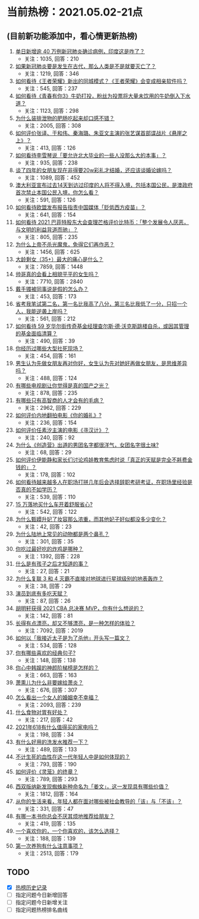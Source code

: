 # 当前热榜：2021.05.02-21点
## (目前新功能添加中，看心情更新热榜)
1. [单日新增逾 40 万例新冠肺炎确诊病例，印度这是咋了？](https://www.zhihu.com/question/457388433)
    * 关注：1035, 回答：210
2. [如果新冠肺炎要是发生在古代，那么人类是不是就要灭亡了？](https://www.zhihu.com/question/386034997)
    * 关注：1219, 回答：346
3. [如何看待《王者荣耀》新出的同城模式？《王者荣耀》会变成相亲软件吗？](https://www.zhihu.com/question/457261841)
    * 关注：545, 回答：237
4. [如何看待《青春有你3》牛奶打投，粉丝为投票将大量未饮用的牛奶倒入下水道？](https://www.zhihu.com/question/457119531)
    * 关注：1123, 回答：298
5. [为什么装排泄物的肥肠吃起来却口感不错？](https://www.zhihu.com/question/344215207)
    * 关注：2005, 回答：308
6. [如何评价张译、于和伟、秦海璐、朱亚文主演的张艺谋首部谍战片《悬崖之上》？](https://www.zhihu.com/question/353797140)
    * 关注：413, 回答：126
7. [如何看待李雪琴说「要允许北大毕业的一些人没那么大的本事」？](https://www.zhihu.com/question/457408234)
    * 关注：935, 回答：238
8. [谈了四年的女朋友现在非得要20w彩礼才结婚，还应该谈婚论嫁吗？](https://www.zhihu.com/question/445096763)
    * 关注：1089, 回答：452
9. [澳大利亚宣布过去14天到访过印度的人将不得入境，包括本国公民，是澳政府首次禁止本国公民入境，你怎么看？](https://www.zhihu.com/question/457378118)
    * 关注：591, 回答：126
10. [如何看待欧盟发布报告指责中国媒体「贬低西方疫苗」？](https://www.zhihu.com/question/457156068)
    * 关注：641, 回答：154
11. [如何看待 2021 巴菲特股东大会查理芒格评价比特币：「整个发展令人厌恶，与文明的利益背道而驰」？](https://www.zhihu.com/question/457486880)
    * 关注：805, 回答：235
12. [为什么上帝不杀光魔鬼，免得它们再作恶？](https://www.zhihu.com/question/64073160)
    * 关注：1456, 回答：625
13. [大龄剩女（35+）最大的痛心是什么？](https://www.zhihu.com/question/440901341)
    * 关注：7859, 回答：1448
14. [帅哥真的会看上相貌平平的女生吗？](https://www.zhihu.com/question/384512378)
    * 关注：7710, 回答：2840
15. [戴手镯被同事说是假的怎么办？](https://www.zhihu.com/question/451834381)
    * 关注：453, 回答：173
16. [省考我笔试第二名，第一名比我高了八分，第三名比我低了一分，只招一个人，我能逆袭上岸吗？](https://www.zhihu.com/question/325465519)
    * 关注：561, 回答：212
17. [如何看待 59 岁华尔街传奇基金经理查尔斯·德·沃克斯跳楼自杀，或因其管理的基金面临清算？](https://www.zhihu.com/question/457186328)
    * 关注：490, 回答：39
18. [你经历过哪些大型社死现场？](https://www.zhihu.com/question/439032546)
    * 关注：454, 回答：161
19. [男生认为先做女朋友再对你好，女生认为先对她好再做女朋友，是思维差异吗？](https://www.zhihu.com/question/456831567)
    * 关注：488, 回答：124
20. [有哪些电视剧让你觉得是真的国产之光？](https://www.zhihu.com/question/441124825)
    * 关注：878, 回答：235
21. [有哪些只有高智商的人才会有的毛病？](https://www.zhihu.com/question/301999320)
    * 关注：2962, 回答：229
22. [如何评价内地翻拍电影《你的婚礼》?](https://www.zhihu.com/question/374474502)
    * 关注：236, 回答：154
23. [如何评价任素汐主演的电影《寻汉计》？](https://www.zhihu.com/question/452124896)
    * 关注：240, 回答：92
24. [为什么《创造营》出道的男团名字都很洋气，女团名字很土味?](https://www.zhihu.com/question/456581591)
    * 关注：68, 回答：29
25. [如何评价伊能静和家长们讨论鸡娃教育焦虑时说「真正的天赋是完全不耗费金钱的」？](https://www.zhihu.com/question/457456468)
    * 关注：178, 回答：102
26. [如何看待越来越多人在职场打拼几年后会选择辞职考研考证，在职场里经验是否真的不如学历？](https://www.zhihu.com/question/457426657)
    * 关注：539, 回答：110
27. [15 万落地买什么车开着舒服省心?](https://www.zhihu.com/question/441839447)
    * 关注：542, 回答：122
28. [为什么甄嬛升妃了妆容那么浓重，而其他妃子好似都没多少变化？](https://www.zhihu.com/question/457149850)
    * 关注：42, 回答：23
29. [为什么陆地上常见的动物都是两个鼻孔？](https://www.zhihu.com/question/456066433)
    * 关注：301, 回答：35
30. [你吃过最好吃的炸鸡是哪种？](https://www.zhihu.com/question/21348636)
    * 关注：1392, 回答：228
31. [什么是有孩子之后才知道的事？](https://www.zhihu.com/question/456245328)
    * 关注：27, 回答：21
32. [为什么复联 3 和 4 灭霸不直接对地球进行星球级别的地表轰炸？](https://www.zhihu.com/question/456909902)
    * 关注：38, 回答：29
33. [演员到底有多吃天赋？](https://www.zhihu.com/question/443350396)
    * 关注：87, 回答：26
34. [胡明轩获得 2021 CBA 总决赛 MVP，你有什么想说的？](https://www.zhihu.com/question/457457002)
    * 关注：142, 回答：81
35. [长得有点漂亮，却又不够漂亮，是一种怎样的体验？](https://www.zhihu.com/question/64018902)
    * 关注：7092, 回答：2019
36. [如何以「我接近太子是为了杀他」开头写一篇文？](https://www.zhihu.com/question/420183279)
    * 关注：534, 回答：128
37. [你有哪些喜欢的经典句子?](https://www.zhihu.com/question/454670833)
    * 关注：148, 回答：138
38. [你心中韩娱的神颜阶梯榜是怎样的？](https://www.zhihu.com/question/453629531)
    * 关注：663, 回答：163
39. [萧熏儿为什么非要嫁给萧炎？](https://www.zhihu.com/question/448033860)
    * 关注：676, 回答：307
40. [怎么看出一个女人的婚姻幸不幸福？](https://www.zhihu.com/question/276812701)
    * 关注：2093, 回答：239
41. [什么食物对胃有好处？](https://www.zhihu.com/question/452782482)
    * 关注：217, 回答：42
42. [2021年618有什么值得买的家电吗？](https://www.zhihu.com/question/455683881)
    * 关注：198, 回答：34
43. [有什么好用的洗发水推荐一下？](https://www.zhihu.com/question/264733291)
    * 关注：489, 回答：133
44. [不计生死的血性在这一代年轻人中是如何体现的？](https://www.zhihu.com/question/455928947)
    * 关注：793, 回答：190
45. [如何评价《灵笼》的终章？](https://www.zhihu.com/question/457072944)
    * 关注：789, 回答：293
46. [西双版纳新发现蜘蛛新种命名为「姜文」，这一发现具有哪些价值？](https://www.zhihu.com/question/457371552)
    * 关注：1812, 回答：164
47. [从你的生活来看，年轻人都在面对哪些被社会教导的「该」与「不该」？](https://www.zhihu.com/question/457143615)
    * 关注：331, 回答：47
48. [有哪一本书你总会不厌其烦地推荐给朋友？](https://www.zhihu.com/question/456541643)
    * 关注：419, 回答：135
49. [一个喜欢你的，一个你喜欢的，该怎么选择？](https://www.zhihu.com/question/457171344)
    * 关注：188, 回答：139
50. [第一次养狗有什么注意事项？](https://www.zhihu.com/question/30965969)
    * 关注：2513, 回答：179
## TODO
* [x] [热榜历史记录](hot_history/AllHot.md)
* [ ] 指定问题今日新增回答
* [ ] 指定问题今日新增关注
* [ ] 指定问题热榜排名曲线
